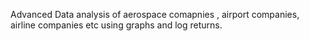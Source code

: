 Advanced Data analysis of aerospace comapnies , airport companies, airline companies etc using graphs and log returns.

